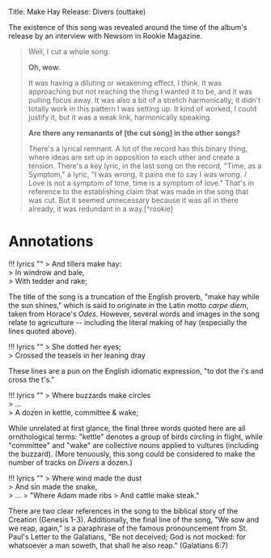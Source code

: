 Title: Make Hay
Release: Divers (outtake)

The existence of this song was revealed around the time of the album's release by an interview with Newsom in Rookie Magazine.

> Well, I cut a whole song.
>
> **Oh, wow.**
>
> It was having a diluting or weakening effect, I think. It was approaching but not reaching the thing I wanted it to be, and it was pulling focus away. It was also a bit of a stretch harmonically; it didn't totally work in this pattern I was setting up. It kind of worked, I could justify it, but it was a weak link, harmonically speaking.
>
> **Are there any remanants of [the cut song] in the other songs?**
>
> There's a lyrical remnant. A lot of the record has this binary thing, where ideas are set up in opposition to each other and create a tension. There's a key lyric, in the last song on the record, "Time, as a Symptom," a lyric, "I was wrong, it pains me to say I was wrong. / Love is not a symptom of time, time is a symptom of love." That's in reference to the establishing claim that was made in the song that was cut. But it seemed unnecessary because it was all in there already, it was redundant in a way.[^rookie]

# Annotations #

!!! lyrics ""
	> And tillers make hay:  
	> In windrow and bale,  
	> With tedder and rake;

The title of the song is a truncation of the English proverb, "make hay while the sun shines," which is said to originate in the Latin motto *carpe diem*, taken from Horace's *Odes*. However, several words and images in the song relate to agriculture -- including the literal making of hay (especially the lines quoted above).

!!! lyrics ""
	> She dotted her eyes;  
	> Crossed the teasels in her leaning dray

These lines are a pun on the English idiomatic expression, "to dot the i's and cross the t's."

!!! lyrics ""
	> Where buzzards make circles  
	> ...  
	> A dozen in kettle, committee & wake;

While unrelated at first glance, the final three words quoted here are all ornithological terms: "kettle" denotes a group of birds circling in flight, while "committee" and "wake" are collective nouns applied to vultures (including the buzzard). (More tenuously, this song could be considered to make the number of tracks on *Divers* a dozen.)

!!! lyrics ""
	> Where wind made the dust  
	> And sin made the snake,  
	> ...
	> "Where Adam made ribs
	> And cattle make steak."

There are two clear references in the song to the biblical story of the Creation (Genesis 1-3). Additionally, the final line of the song, "We sow and we reap, again," is a paraphrase of the famous pronouncement from St. Paul's Letter to the Galatians, "Be not deceived; God is not mocked: for whatsoever a man soweth, that shall he also reap." (Galatians 6:7)

